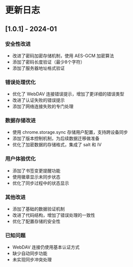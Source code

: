 # 更新日志

## [1.0.1] - 2024-01

### 安全性改进
- 改进了密码加密存储机制，使用 AES-GCM 加密算法
- 添加了密码长度验证（最少8个字符）
- 添加了服务器地址格式验证

### 错误处理优化
- 优化了 WebDAV 连接错误提示，增加了更详细的错误类型
- 改进了认证失败的错误提示
- 添加了网络连接失败的专门处理

### 数据存储改进
- 使用 chrome.storage.sync 存储用户配置，支持跨设备同步
- 添加了版本控制机制，为后续数据迁移做准备
- 优化了加密数据的存储格式，集成了 salt 和 IV

### 用户体验优化
- 添加了书签变更提醒功能
- 使用徽章显示未同步状态
- 优化了同步过程中的状态显示

### 其他改进
- 添加了基础的数据验证机制
- 改进了代码结构，增加了错误处理的一致性
- 优化了配置存储的安全性

### 已知问题
- WebDAV 连接仍使用基本认证方式
- 缺少自动同步功能
- 未实现同步冲突处理 
